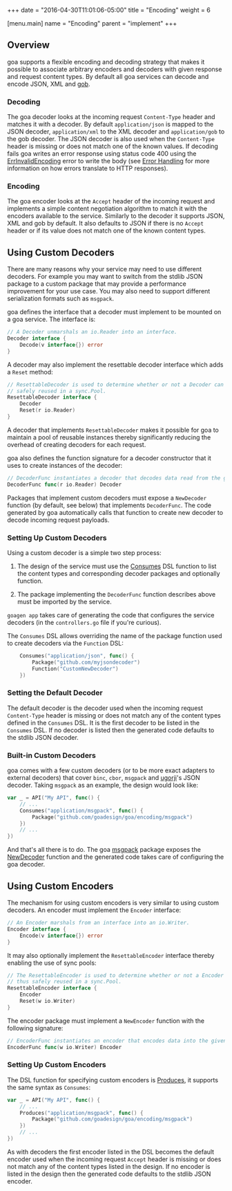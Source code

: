 +++
date = "2016-04-30T11:01:06-05:00"
title = "Encoding"
weight = 6

[menu.main]
name = "Encoding"
parent = "implement"
+++

## Overview

goa supports a flexible encoding and decoding strategy that makes it possible to associate arbitrary
encoders and decoders with given response and request content types. By default all goa services
can decode and encode JSON, XML and [gob](https://golang.org/pkg/encoding/gob/).

### Decoding

The goa decoder looks at the incoming request `Content-Type` header and matches it with a decoder.
By default `application/json` is mapped to the JSON decoder, `application/xml` to the XML decoder
and `application/gob` to the gob decoder. The JSON decoder is also used when the `Content-Type`
header is missing or does not match one of the known values. If decoding fails goa writes an error
response using status code 400 using the
[ErrInvalidEncoding](http://goa.design/reference/goa/#variables:f65b389c849e4c539b25815fbdc1fd8d)
error to write the body (see [Error Handling](/implement/error_handling/) for more information on
how errors translate to HTTP responses).

### Encoding

The goa encoder looks at the `Accept` header of the incoming request and implements a simple content
negotiation algorithm to match it with the encoders available to the service. Similarly to the
decoder it supports JSON, XML and gob by default. It also defaults to JSON if there is no `Accept`
header or if its value does not match one of the known content types.

## Using Custom Decoders

There are many reasons why your service may need to use different decoders. For example you may want
to switch from the stdlib JSON package to a custom package that may provide a performance
improvement for your use case. You may also need to support different serialization formats such as
`msgpack`.

goa defines the interface that a decoder must implement to be mounted on a goa service. The
interface is:

```go
// A Decoder unmarshals an io.Reader into an interface.
Decoder interface {
	Decode(v interface{}) error
}
```

A decoder may also implement the resettable decoder interface which adds a `Reset` method:

```go
// ResettableDecoder is used to determine whether or not a Decoder can be reset and thus
// safely reused in a sync.Pool.
ResettableDecoder interface {
	Decoder
	Reset(r io.Reader)
}
```

A decoder that implements `ResettableDecoder` makes it possible for goa to maintain a pool of
reusable instances thereby significantly reducing the overhead of creating decoders for each
request.

goa also defines the function signature for a decoder constructor that it uses to create instances
of the decoder:

```go
// DecoderFunc instantiates a decoder that decodes data read from the given io reader.
DecoderFunc func(r io.Reader) Decoder
```

Packages that implement custom decoders must expose a `NewDecoder` function (by default, see below)
that implements `DecoderFunc`. The code generated by goa automatically calls that function to create
new decoder to decode incoming request payloads.

### Setting Up Custom Decoders

Using a custom decoder is a simple two step process:

1. The design of the service must use the
   [Consumes](http://goa.design/reference/goa/design/apidsl/#func-consumes-a-name-apidsl-consumes-a:aab4f9d6f98ed71f45bd470427dde2a7)
   DSL function to list the content types and corresponding decoder packages and optionally
   function.

2. The package implementing the `DecoderFunc` function describes above must be imported by the
   service.

`goagen app` takes care of generating the code that configures the service decoders (in the
`controllers.go` file if you're curious).

The `Consumes` DSL allows overriding the name of the package function used to create decoders via
the `Function` DSL:

```go
    Consumes("application/json", func() {
        Package("github.com/myjsondecoder")
        Function("CustomNewDecoder")
    })
```

### Setting the Default Decoder

The default decoder is the decoder used when the incoming request `Content-Type` header is missing
or does not match any of the content types defined in the `Consumes` DSL. It is the first decoder to
be listed in the `Consumes` DSL. If no decoder is listed then the generated code defaults to the
stdlib JSON decoder.

### Built-in Custom Decoders

goa comes with a few custom decoders (or to be more exact adapters to external decoders) that cover
`binc`, `cbor`, `msgpack` and [ugorji](https://github.com/ugorji/go/tree/master/codec)'s JSON
decoder. Taking `msgpack` as an example, the design would look like:

```go
var _ = API("My API", func() {
    // ...
    Consumes("application/msgpack", func() {
        Package("github.com/goadesign/goa/encoding/msgpack")
    })
    // ...
})
```

And that's all there is to do. The goa [msgpack](https://goa.design/reference/goa/encoding/msgpack/)
package exposes the
[NewDecoder](https://goa.design/reference/goa/encoding/msgpack/#func-newdecoder-a-name-msgpack-newdecoder-a:1574d51e403296c43e921da78612bc7c)
function and the generated code takes care of configuring the goa decoder.

## Using Custom Encoders

The mechanism for using custom encoders is very similar to using custom decoders. An encoder must
implement the `Encoder` interface:

```go
// An Encoder marshals from an interface into an io.Writer.
Encoder interface {
	Encode(v interface{}) error
}
```

It may also optionally implement the `ResettableEncoder` interface thereby enabling the use of sync
pools:

```go
// The ResettableEncoder is used to determine whether or not a Encoder can be reset and
// thus safely reused in a sync.Pool.
ResettableEncoder interface {
	Encoder
	Reset(w io.Writer)
}
```

The encoder package must implement a `NewEncoder` function with the following signature:

```go
// EncoderFunc instantiates an encoder that encodes data into the given writer.
EncoderFunc func(w io.Writer) Encoder
```

### Setting Up Custom Encoders

The DSL function for specifying custom encoders is
[Produces](http://goa.design/reference/goa/design/apidsl/#func-produces-a-name-apidsl-produces-a:aab4f9d6f98ed71f45bd470427dde2a7),
it supports the same syntax as `Consumes`:

```go
var _ = API("My API", func() {
    // ...
    Produces("application/msgpack", func() {
        Package("github.com/goadesign/goa/encoding/msgpack")
    })
    // ...
})
```

As with decoders the first encoder listed in the DSL becomes the default encoder used when the
incoming request `Accept` header is missing or does not match any of the content types listed in the
design. If no encoder is listed in the design then the generated code defaults to the stdlib JSON
encoder.
